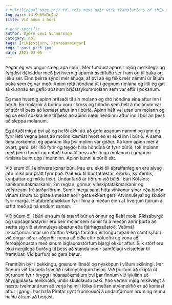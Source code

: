 ```yaml
---
# multilingual page pair id, this must pair with translations of this page. (This name must be unique)
lng_pair: id_9d09d3e2a2
title: Við búum í búri

# post specific
author: Björn Leví Gunnarsson
category: mbl
tags: [rikisstjorn, kjarasamningar]
img: ":post_pic5.jpg"
date: 2021-03-05
---
```


Þegar ég var ungur sá ég apa í búri. Mér fundust aparnir mjög merkilegir og fylgdist dáleiddur með því hvernig aparnir sveifluðu sér fram og til baka og léku sér. Einn þeirra sýndi mér áhuga, af því að ég fékk mér nammi úr litlum poka sem ég var með. Apinn rétti höndina út í gegnum rimlana og litli ég gat ekki annað en gefið apanum brjóstsykursmolann sem var eftir í pokanum. 

Ég man hvernig apinn hrifsaði til sín molann og dró höndina sína aftur inn í búrið. En rimlarnir á búrinu voru í kross og höndin sem hélt á molanum var of stór til þess að komast aftur inn í búrið. Apinn hélt vel utan um molann og ég sá ekki nokkra leið til þess að apinn næði hendinni aftur inn í búr án þess að sleppa molanum. 

Ég áttaði mig á því að ég hefði ekki átt að gefa apanum nammi og fann ég fyrir létti vegna þess að molinn kæmist hvort eð er ekki inn í búrið. Á sama tíma vorkenndi ég apanum líka því molinn var góður. Þá kom apinn mér á óvart, gerði sér lítið fyrir og teygði hina höndina út fyrir búrið, tók molann með þeirri hendi og notaði hana til þess að stinga molanum í gegnum rimlana beint upp í munninn. Apinn kunni á búrið sitt. 

Við erum öll í einhvers konar búri. Þau eru ekki öll áþreifanleg en eru alveg jafn mikil búr þrátt fyrir það. Það eru til búr fátæktar, örorku, kynferðis, kynþáttar og miklu fleiri. Undanfarið ár höfum við búið í búri Kófsins; samkomutakmarkanir, 2m reglan, grímur, viðskiptatakmarkanir og vefstreymi frá jarðarförum. Sumir mega samt hitta vinkonur sínar eða bjóða vinum sínum að gista á meðan aðrir geta ekkert gert. Atvinnuleysi og skuldir fyrir marga. Hlutabréfahækkun fyrir hina á meðan einn af hverjum fjórum á erfitt með að ná endum saman. 

Við búum öll í búri en sum fá stærri búr en önnur og fleiri mola. Ríkisábyrgð og uppsagnarstyrkir eru þeir molar sem sumir fá á meðan aðrir þurfa að sætta sig við atvinnuleysisbætur eða fjárhagsaðstoð. Veðmál ríkisstjórnarinnar um stuttan V-laga faraldur er löngu tapað en samt sjáum við engar aðrar aðgerðir nema að bíða eftir bóluefni og vona að ferðaþjónustan með sínum láglaunastörfum bjargi okkur aftur. Slík störf eru ekki nægilega burðug til þess að standa undir samfélagi velsældar til framtíðar. Við þurfum að gera betur.

Framtíðin býr í þekkingu, grænum iðnaði og nýsköpun í víðum skilningi. Þar finnum við farsæla framtíð í síbreytilegum heimi. Við þurfum að skipta út búrunum fyrir öryggi í húsnæðismálum því þar finnum við lykilinn að áhyggjulausu ævikvöldi, undir skuldlausu þaki. Það verður mjög mikilvægt á næstu tveimur árum að verja heimili fólks á meðan atvinnulífið er að komast aftur í gangi. Þar hafa Píratar sýnt frumkvæði á undanförnum árum og munu halda áfram að berjast.
